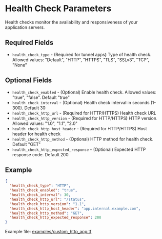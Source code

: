 # Health Check Parameters

Health checks monitor the availability and responsiveness of your application servers.

## Required Fields
* `health_check_type` - (Required for tunnel apps) Type of health check. Allowed values: "Default", "HTTP", "HTTPS", "TLS", "SSLv3", "TCP", "None"

## Optional Fields
* `health_check_enabled` - (Optional) Enable health check. Allowed values: "true", "false". Default "true"
* `health_check_interval` - (Optional) Health check interval in seconds (1-300). Default 30
* `health_check_http_url` - (Required for HTTP/HTTPS) Health check URL
* `health_check_http_version` - (Required for HTTP/HTTPS) HTTP version. Allowed values: "1.0", "1.1", "2.0"
* `health_check_http_host_header` - (Required for HTTP/HTTPS) Host header for health check
* `health_check_http_method` - (Optional) HTTP method for health check. Default "GET"
* `health_check_http_expected_response` - (Optional) Expected HTTP response code. Default 200

## Example
```json
{
  "health_check_type": "HTTP",
  "health_check_enabled": "true",
  "health_check_interval": 30,
  "health_check_http_url": "/status",
  "health_check_http_version": "1.1",
  "health_check_http_host_header": "app.internal.example.com",
  "health_check_http_method": "GET",
  "health_check_http_expected_response": 200
}
```

Example file: [examples/custom_http_app.tf](../examples/custom_http_app.tf)

